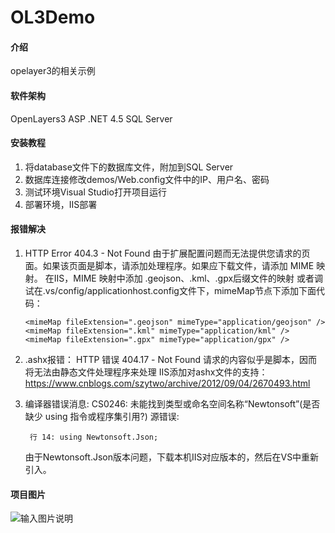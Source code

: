 # OL3Demo

#### 介绍
opelayer3的相关示例

#### 软件架构
OpenLayers3
ASP .NET 4.5
SQL Server

#### 安装教程

1.  将database文件下的数据库文件，附加到SQL Server
2.  数据库连接修改demos/Web.config文件中的IP、用户名、密码
3.  测试环境Visual Studio打开项目运行
4.  部署环境，IIS部署

#### 报错解决
1. HTTP Error 404.3 - Not Found 由于扩展配置问题而无法提供您请求的页面。如果该页面是脚本，请添加处理程序。如果应下载文件，请添加 MIME 映射。
   在IIS，MIME 映射中添加 .geojson、.kml、.gpx后缀文件的映射
   或者调试在.vs/config/applicationhost.config文件下，mimeMap节点下添加下面代码：

   ```   
   <mimeMap fileExtension=".geojson" mimeType="application/geojson" />
   <mimeMap fileExtension=".kml" mimeType="application/kml" />
   <mimeMap fileExtension=".gpx" mimeType="application/gpx" />
   ```
2. .ashx报错： HTTP 错误 404.17 - Not Found 请求的内容似乎是脚本，因而将无法由静态文件处理程序来处理
   IIS添加对ashx文件的支持：https://www.cnblogs.com/szytwo/archive/2012/09/04/2670493.html

3. 编译器错误消息: CS0246: 未能找到类型或命名空间名称“Newtonsoft”(是否缺少 using 指令或程序集引用?)
   源错误:
   ```
	行 14: using Newtonsoft.Json;
   ```
   由于Newtonsoft.Json版本问题，下载本机IIS对应版本的，然后在VS中重新引入。

#### 项目图片

![输入图片说明](https://images.gitee.com/uploads/images/2021/0524/211450_854b5c59_4939108.png "屏幕截图.png")


